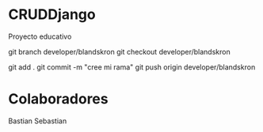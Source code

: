 # CRUDDjango
Proyecto educativo


git branch developer/blandskron
git checkout developer/blandskron

git add . 
git commit -m "cree mi rama"
git push origin developer/blandskron

# Colaboradores
Bastian
Sebastian
